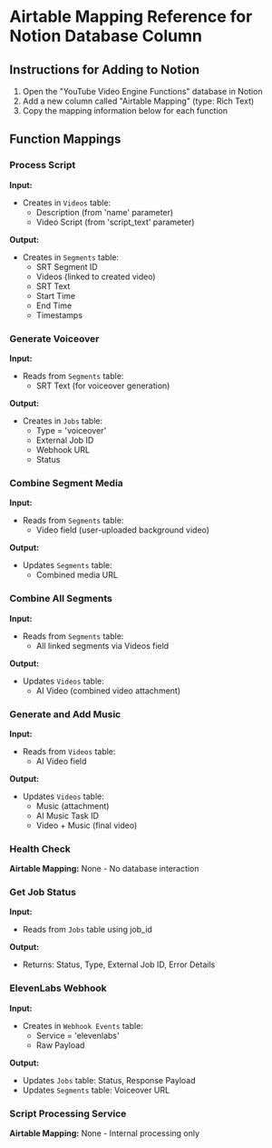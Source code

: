 # Airtable Mapping Reference for Notion Database Column

## Instructions for Adding to Notion

1. Open the "YouTube Video Engine Functions" database in Notion
2. Add a new column called "Airtable Mapping" (type: Rich Text)
3. Copy the mapping information below for each function

## Function Mappings

### Process Script
**Input:**
- Creates in `Videos` table:
  - Description (from 'name' parameter)
  - Video Script (from 'script_text' parameter)

**Output:**
- Creates in `Segments` table:
  - SRT Segment ID
  - Videos (linked to created video)
  - SRT Text
  - Start Time
  - End Time
  - Timestamps

### Generate Voiceover
**Input:**
- Reads from `Segments` table:
  - SRT Text (for voiceover generation)

**Output:**
- Creates in `Jobs` table:
  - Type = 'voiceover'
  - External Job ID
  - Webhook URL
  - Status

### Combine Segment Media
**Input:**
- Reads from `Segments` table:
  - Video field (user-uploaded background video)

**Output:**
- Updates `Segments` table:
  - Combined media URL

### Combine All Segments
**Input:**
- Reads from `Segments` table:
  - All linked segments via Videos field

**Output:**
- Updates `Videos` table:
  - AI Video (combined video attachment)

### Generate and Add Music
**Input:**
- Reads from `Videos` table:
  - AI Video field

**Output:**
- Updates `Videos` table:
  - Music (attachment)
  - AI Music Task ID
  - Video + Music (final video)

### Health Check
**Airtable Mapping:** None - No database interaction

### Get Job Status
**Input:**
- Reads from `Jobs` table using job_id

**Output:**
- Returns: Status, Type, External Job ID, Error Details

### ElevenLabs Webhook
**Input:**
- Creates in `Webhook Events` table:
  - Service = 'elevenlabs'
  - Raw Payload

**Output:**
- Updates `Jobs` table: Status, Response Payload
- Updates `Segments` table: Voiceover URL

### Script Processing Service
**Airtable Mapping:** None - Internal processing only
